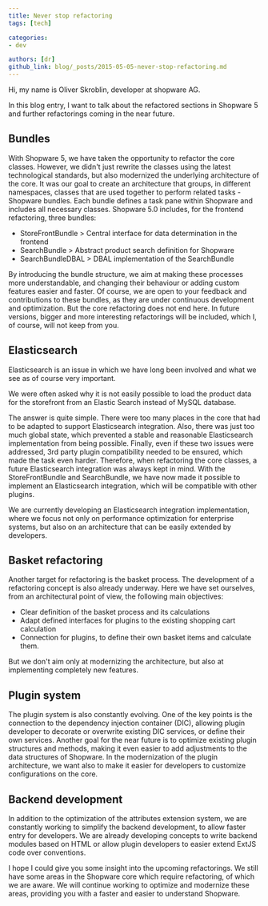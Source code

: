 ```yaml
---
title: Never stop refactoring
tags: [tech]

categories:
- dev

authors: [dr]
github_link: blog/_posts/2015-05-05-never-stop-refactoring.md
---
```


Hi, my name is Oliver Skroblin, developer at shopware AG.

In this blog entry, I want to talk about the refactored sections in Shopware 5 and further refactorings coming in the near future.

## Bundles
With Shopware 5, we have taken the opportunity to refactor the core classes. However, we didn't just rewrite the classes using the latest technological standards, but also modernized the underlying architecture of the core. It was our goal to create an architecture that groups, in different namespaces, classes that are used together to perform related tasks - Shopware bundles. Each bundle defines a task pane within Shopware and includes all necessary classes. Shopware 5.0 includes, for the frontend refactoring, three bundles:

* StoreFrontBundle > Central interface for data determination in the frontend
* SearchBundle > Abstract product search definition for Shopware
* SearchBundleDBAL > DBAL implementation of the SearchBundle

By introducing the bundle structure, we aim at making these processes more understandable, and changing their behaviour or adding custom features easier and faster. Of course, we are open to your feedback and contributions to these bundles, as they are under continuous development and optimization. But the core refactoring does not end here. In future versions, bigger and more interesting refactorings will be included, which I, of course, will not keep from you.

## Elasticsearch
Elasticsearch is an issue in which we have long been involved and what we see as of course very important.

We were often asked why it is not easily possible to load the product data for the storefront from an Elastic Search instead of MySQL database.

The answer is quite simple. There were too many places in the core that had to be adapted to support Elasticsearch integration. Also, there was just too much global state, which prevented a stable and reasonable Elasticsearch implementation from being possible. Finally, even if these two issues were addressed, 3rd party plugin compatibility needed to be ensured, which made the task even harder. Therefore, when refactoring the core classes, a future Elasticsearch integration was always kept in mind. With the StoreFrontBundle and SearchBundle, we have now made it possible to implement an Elasticsearch integration, which will be compatible with other plugins.

We are currently developing an Elasticsearch integration implementation, where we focus not only on performance optimization for enterprise systems, but also on an architecture that can be easily extended by developers.

## Basket refactoring
Another target for refactoring is the basket process. The development of a refactoring concept is also already underway. Here we have set ourselves, from an architectural point of view, the following main objectives:

* Clear definition of the basket process and its calculations
* Adapt defined interfaces for plugins to the existing shopping cart calculation
* Connection for plugins, to define their own basket items and calculate them.

But we don't aim only at modernizing the architecture, but also at implementing completely new features.

## Plugin system
The plugin system is also constantly evolving. One of the key points is the connection to the dependency injection container (DIC), allowing plugin developer to decorate or overwrite existing DIC services, or define their own services. Another goal for the near future is to optimize existing plugin structures and methods, making it even easier to add adjustments to the data structures of Shopware. In the modernization of the plugin architecture, we want also to make it easier for developers to customize configurations on the core.

## Backend development
In addition to the optimization of the attributes extension system, we are constantly working to simplify the backend development, to allow faster entry for developers. We are already developing concepts to write backend modules based on HTML or allow plugin developers to easier extend ExtJS code over conventions.

I hope I could give you some insight into the upcoming refactorings. We still have some areas in the Shopware core which require refactoring, of which we are aware. We will continue working to optimize and modernize these areas, providing you with a faster and easier to understand Shopware.
